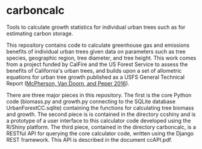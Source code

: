 # carboncalc
Tools to calculate growth statistics for individual urban trees such as for estimating carbon storage.

This repository contains code to calculate greenhouse gas and emissions 
benefits of individual urban trees given data on parameters such as tree species, 
geographic region, tree diameter, and tree height. This work comes from a project funded by CalFire and the US Forest Service
to assess the benefits of California's urban trees, and builds upon a set of allometric equations for urban tree growth published 
as a USFS General Technical Report ([McPherson, Van Doorn, and Peper 2016](https://www.treesearch.fs.fed.us/pubs/52933)).

There are three major pieces in this repository. The first is the core Python code (biomass.py and growth.py connecting to the
SQLite database UrbanForestCC.sqlite) containing the functions for calculating tree biomass and growth. The second piece is
is contained in the directory ccshiny and is a prototype of a user interface to this calculator code developed using the R/Shiny 
platform. The third piece, contained in the directory carboncalc, is a RESTful API for querying the core calculator code, written
using the Django REST framework. This API is described in the document ccAPI.pdf.
